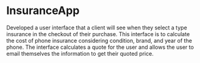 # InsuranceApp
Developed a user interface that a client will see when they select a type insurance in the checkout of their purchase. This interface is to calculate the cost of phone insurance considering condition, brand, and year of the phone. The interface calculates a quote for the user and allows the user to email themselves the information to get their quoted price. 
